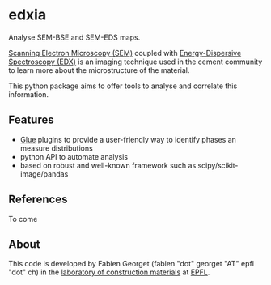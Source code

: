 # edxia

Analyse SEM-BSE and SEM-EDS maps.

[Scanning Electron Microscopy (SEM)](https://en.wikipedia.org/wiki/Scanning_electron_microscope "Wikipedia link") coupled with [Energy-Dispersive Spectroscopy (EDX)](https://en.wikipedia.org/wiki/Energy-dispersive_X-ray_spectroscopy "wikipedia link") is an imaging technique used in the cement community to learn more about the microstructure of the material.

This python package aims to offer tools to analyse and correlate this information.

## Features

- [Glue](http://glueviz.org/)  plugins to provide a user-friendly way to identify phases an measure distributions
- python API to automate analysis
- based on robust and well-known framework such as scipy/scikit-image/pandas

## References

To come

## About

This code is developed by Fabien Georget (fabien "dot" georget "AT" epfl "dot" ch)  in the [laboratory of construction materials](https://lmc.epfl.ch/) at [EPFL](https://epfl.ch).